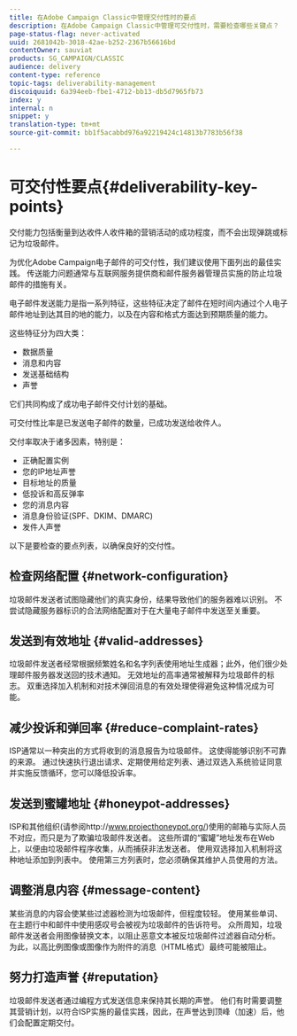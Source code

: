 ```yaml
---
title: 在Adobe Campaign Classic中管理交付性时的要点
description: 在Adobe Campaign Classic中管理可交付性时，需要检查哪些关键点？
page-status-flag: never-activated
uuid: 2681042b-3018-42ae-b252-2367b56616bd
contentOwner: sauviat
products: SG_CAMPAIGN/CLASSIC
audience: delivery
content-type: reference
topic-tags: deliverability-management
discoiquuid: 6a394eeb-fbe1-4712-bb13-db5d7965fb73
index: y
internal: n
snippet: y
translation-type: tm+mt
source-git-commit: bb1f5acabbd976a92219424c14813b7783b56f38

---
```



# 可交付性要点{#deliverability-key-points}

交付能力包括衡量到达收件人收件箱的营销活动的成功程度，而不会出现弹跳或标记为垃圾邮件。

为优化Adobe Campaign电子邮件的可交付性，我们建议使用下面列出的最佳实践。 传送能力问题通常与互联网服务提供商和邮件服务器管理员实施的防止垃圾邮件的措施有关。

电子邮件发送能力是指一系列特征，这些特征决定了邮件在短时间内通过个人电子邮件地址到达其目的地的能力，以及在内容和格式方面达到预期质量的能力。

这些特征分为四大类：
* 数据质量
* 消息和内容
* 发送基础结构
* 声誉

它们共同构成了成功电子邮件交付计划的基础。

可交付性比率是已发送电子邮件的数量，已成功发送给收件人。

交付率取决于诸多因素，特别是：
* 正确配置实例
* 您的IP地址声誉
* 目标地址的质量
* 低投诉和高反弹率
* 您的消息内容
* 消息身份验证(SPF、DKIM、DMARC)
* 发件人声誉

以下是要检查的要点列表，以确保良好的交付性。

## 检查网络配置 {#network-configuration}

垃圾邮件发送者试图隐藏他们的真实身份，结果导致他们的服务器难以识别。 不尝试隐藏服务器标识的合法网络配置对于在大量电子邮件中发送至关重要。

## 发送到有效地址 {#valid-addresses}

垃圾邮件发送者经常根据频繁姓名和名字列表使用地址生成器；此外，他们很少处理邮件服务器发送回的技术通知。 无效地址的高率通常被解释为垃圾邮件的标志。 双重选择加入机制和对技术弹回消息的有效处理使得避免这种情况成为可能。

## 减少投诉和弹回率 {#reduce-complaint-rates}

ISP通常以一种突出的方式将收到的消息报告为垃圾邮件。 这使得能够识别不可靠的来源。 通过快速执行退出请求、定期使用给定列表、通过双选入系统验证同意并实施反馈循环，您可以降低投诉率。

## 发送到蜜罐地址 {#honeypot-addresses}

ISP和其他组织(请参阅http://www.projecthoneypot.org/)使用的邮箱与实际人员不对应，而只是为了欺骗垃圾邮件发送者。 这些所谓的“蜜罐”地址发布在Web上，以便由垃圾邮件程序收集，从而捕获非法发送者。 使用双选择加入机制将这种地址添加到列表中。 使用第三方列表时，您必须确保其维护人员使用的方法。

## 调整消息内容 {#message-content}

某些消息的内容会使某些过滤器检测为垃圾邮件，但程度较轻。 使用某些单词、在主题行中和邮件中使用感叹号会被视为垃圾邮件的告诉符号。 众所周知，垃圾邮件发送者会用图像替换文本，以阻止恶意文本被反垃圾邮件过滤器自动分析。 为此，以高比例图像或图像作为附件的消息（HTML格式）最终可能被阻止。

## 努力打造声誉 {#reputation}

垃圾邮件发送者通过编程方式发送信息来保持其长期的声誉。 他们有时需要调整其营销计划，以符合ISP实施的最佳实践，因此，在声誉达到顶峰（加速）后，他们会配置定期交付。